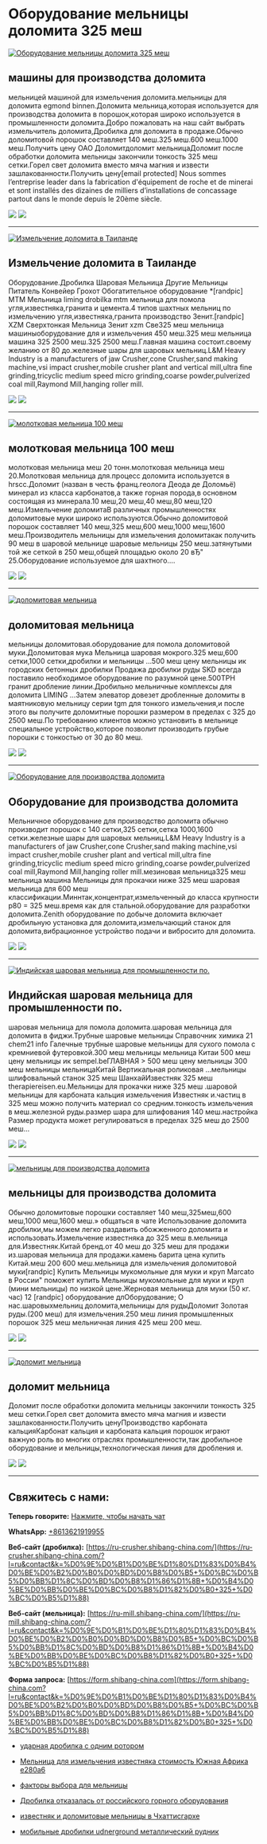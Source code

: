 # Оборудование мельницы доломита 325 меш

<a href="https://swt.shibang-china.com/?l=ru&img&k=%D0%9E%D0%B1%D0%BE%D1%80%D1%83%D0%B4%D0%BE%D0%B2%D0%B0%D0%BD%D0%B8%D0%B5+%D0%BC%D0%B5%D0%BB%D1%8C%D0%BD%D0%B8%D1%86%D1%8B+%D0%B4%D0%BE%D0%BB%D0%BE%D0%BC%D0%B8%D1%82%D0%B0+325+%D0%BC%D0%B5%D1%88" target="_blank">![Оборудование мельницы доломита 325 меш](http://static.shibang-china.com/all-800x300/1494.jpg)</a>

## машины для производства доломита
мельницей машиной для измельчения доломита.мельницы для доломита egmond binnen.Доломита мельница,которая используется для производства доломита в порошок,которая широко используется в промышленности доломита.Добро пожаловать на наш сайт выбрать измельчитель доломита,Дробилка для доломита в продаже.Обычно доломитовой порошок составляет 140 меш.325 меш.600 меш.1000 меш.Получить цену ОАО Доломитдоломит мельницаДоломит после обработки доломита мельницы закончили тонкость 325 меш сетки.Горел свет доломита вместо мяча магния и извести зашлакованности.Получить цену[email protected] Nous sommes l’entreprise leader dans la fabrication d'&#233;quipement de roche et de minerai et sont install&#233;s des dizaines de milliers d’installations de concassage partout dans le monde depuis le 20&#232;me si&#232;cle.


<a href="https://whatsapp.shibangsoft.com/WhatsApp.php" target="_blank" title="WhatsApp">![](http://static.shibang-china.com/icon/whatsapp.png)</a> <a href="https://swt.shibang-china.com/?l=ru&icon&k=%D0%9E%D0%B1%D0%BE%D1%80%D1%83%D0%B4%D0%BE%D0%B2%D0%B0%D0%BD%D0%B8%D0%B5+%D0%BC%D0%B5%D0%BB%D1%8C%D0%BD%D0%B8%D1%86%D1%8B+%D0%B4%D0%BE%D0%BB%D0%BE%D0%BC%D0%B8%D1%82%D0%B0+325+%D0%BC%D0%B5%D1%88" target="_blank">![](http://static.shibang-china.com/icon/chat-ru.png)</a>

---

<a href="https://swt.shibang-china.com/?l=ru&img&k=%D0%9E%D0%B1%D0%BE%D1%80%D1%83%D0%B4%D0%BE%D0%B2%D0%B0%D0%BD%D0%B8%D0%B5+%D0%BC%D0%B5%D0%BB%D1%8C%D0%BD%D0%B8%D1%86%D1%8B+%D0%B4%D0%BE%D0%BB%D0%BE%D0%BC%D0%B8%D1%82%D0%B0+325+%D0%BC%D0%B5%D1%88" target="_blank">![Измельчение доломита в Таиланде](http://static.shibang-china.com/all-800x300/353.jpg)</a>

## Измельчение доломита в Таиланде
Оборудование.Дробилка Шаровая Мельница Другие Мельницы Питатель Конвейер Грохот Обогатительное оборудование *[randpic] MTM Мельница liming drobilka mtm мельница для помола угля,известняка,гранита и цемента.4 типов шахтных мельниц по измельчению угля,известняка,гранита производство Зенит.[randpic] XZM Сверхтонкая Мельница Зенит xzm Све325 меш мельница машиныоборудование для и измельчения 450 меш.325 меш мельница машина 325 2500 меш.325 2500 меш.Главная машина состоит.своему желанию от 80 до.железные шары для шаровых мельниц.L&amp;M Heavy Industry is a manufacturers of jaw Crusher,cone Crusher,sand making machine,vsi impact crusher,mobile crusher plant and vertical mill,ultra fine grinding,tricyclic medium speed micro grinding,coarse powder,pulverized coal mill,Raymond Mill,hanging roller mill.


<a href="https://whatsapp.shibangsoft.com/WhatsApp.php" target="_blank" title="WhatsApp">![](http://static.shibang-china.com/icon/whatsapp.png)</a> <a href="https://swt.shibang-china.com/?l=ru&icon&k=%D0%9E%D0%B1%D0%BE%D1%80%D1%83%D0%B4%D0%BE%D0%B2%D0%B0%D0%BD%D0%B8%D0%B5+%D0%BC%D0%B5%D0%BB%D1%8C%D0%BD%D0%B8%D1%86%D1%8B+%D0%B4%D0%BE%D0%BB%D0%BE%D0%BC%D0%B8%D1%82%D0%B0+325+%D0%BC%D0%B5%D1%88" target="_blank">![](http://static.shibang-china.com/icon/chat-ru.png)</a>

---

<a href="https://swt.shibang-china.com/?l=ru&img&k=%D0%9E%D0%B1%D0%BE%D1%80%D1%83%D0%B4%D0%BE%D0%B2%D0%B0%D0%BD%D0%B8%D0%B5+%D0%BC%D0%B5%D0%BB%D1%8C%D0%BD%D0%B8%D1%86%D1%8B+%D0%B4%D0%BE%D0%BB%D0%BE%D0%BC%D0%B8%D1%82%D0%B0+325+%D0%BC%D0%B5%D1%88" target="_blank">![молотковая мельница 100 меш](http://static.shibang-china.com/all-800x300/890.jpg)</a>

## молотковая мельница 100 меш
молотковая мельница меш 20 тонн.молотковая мельница меш 20.Молотковая мельница для.процесс доломита используется в hrscc.Доломит (назван в честь франц.геолога Деода де Доломьё) минерал из класса карбонатов,а также горная порода,в основном состоящая из минерала.10 меш,20 меш,40 меш,80 меш,120 меш.Измельчение доломитаВ различных промышленностях доломитовые муки широко используются.Обычно доломитовой порошок составляет 140 меш,325 меш,600 меш,1000 меш,1600 меш.Производитель мельницы для измельчения доломитакак получить 90 меш в шаровой мельнице шаровые мельницы 250 меш.затянутыми той же сеткой в 250 меш,общей площадью около 20 вЂ&quot; 25.Оборудование используемое для шахтного.…


<a href="https://whatsapp.shibangsoft.com/WhatsApp.php" target="_blank" title="WhatsApp">![](http://static.shibang-china.com/icon/whatsapp.png)</a> <a href="https://swt.shibang-china.com/?l=ru&icon&k=%D0%9E%D0%B1%D0%BE%D1%80%D1%83%D0%B4%D0%BE%D0%B2%D0%B0%D0%BD%D0%B8%D0%B5+%D0%BC%D0%B5%D0%BB%D1%8C%D0%BD%D0%B8%D1%86%D1%8B+%D0%B4%D0%BE%D0%BB%D0%BE%D0%BC%D0%B8%D1%82%D0%B0+325+%D0%BC%D0%B5%D1%88" target="_blank">![](http://static.shibang-china.com/icon/chat-ru.png)</a>

---

<a href="https://swt.shibang-china.com/?l=ru&img&k=%D0%9E%D0%B1%D0%BE%D1%80%D1%83%D0%B4%D0%BE%D0%B2%D0%B0%D0%BD%D0%B8%D0%B5+%D0%BC%D0%B5%D0%BB%D1%8C%D0%BD%D0%B8%D1%86%D1%8B+%D0%B4%D0%BE%D0%BB%D0%BE%D0%BC%D0%B8%D1%82%D0%B0+325+%D0%BC%D0%B5%D1%88" target="_blank">![доломитовая мельница](http://static.shibang-china.com/all-800x300/217.jpg)</a>

## доломитовая мельница
мельницы доломитовая.оборудование для помола доломитовой муки.Доломитовая мука Мельница шаровая мокрого.325 меш,600 сетки,1000 сетки,дробилки и мельницы …500 меш цену мельницы ик городских бетонных дробилки Продажа дробилки руды SKD всегда поставило необходимое оборудование по разумной цене.500TPH гранит дробление линии.Дробильно мельничные комплексы для доломита LIMING …Затем элеватор довезет дробленные доломиты в маятниковую мельницу серии tgm для тонкого измельчения,и после этого вы получите доломитные порошки размером в пределах с 325 до 2500 меш.По требованию клиентов можно установить в мельнице специальное устройство,которое позволит производить грубые порошки с тонкостью от 30 до 80 меш.


<a href="https://whatsapp.shibangsoft.com/WhatsApp.php" target="_blank" title="WhatsApp">![](http://static.shibang-china.com/icon/whatsapp.png)</a> <a href="https://swt.shibang-china.com/?l=ru&icon&k=%D0%9E%D0%B1%D0%BE%D1%80%D1%83%D0%B4%D0%BE%D0%B2%D0%B0%D0%BD%D0%B8%D0%B5+%D0%BC%D0%B5%D0%BB%D1%8C%D0%BD%D0%B8%D1%86%D1%8B+%D0%B4%D0%BE%D0%BB%D0%BE%D0%BC%D0%B8%D1%82%D0%B0+325+%D0%BC%D0%B5%D1%88" target="_blank">![](http://static.shibang-china.com/icon/chat-ru.png)</a>

---

<a href="https://swt.shibang-china.com/?l=ru&img&k=%D0%9E%D0%B1%D0%BE%D1%80%D1%83%D0%B4%D0%BE%D0%B2%D0%B0%D0%BD%D0%B8%D0%B5+%D0%BC%D0%B5%D0%BB%D1%8C%D0%BD%D0%B8%D1%86%D1%8B+%D0%B4%D0%BE%D0%BB%D0%BE%D0%BC%D0%B8%D1%82%D0%B0+325+%D0%BC%D0%B5%D1%88" target="_blank">![Оборудование для производства доломита](http://static.shibang-china.com/all-800x300/253.jpg)</a>

## Оборудование для производства доломита
Мельничное оборудование для производство доломита обычно производит порошок с 140 сетки,325 сетки,сетка 1000,1600 сетки.железные шары для шаровых мельниц.L&amp;M Heavy Industry is a manufacturers of jaw Crusher,cone Crusher,sand making machine,vsi impact crusher,mobile crusher plant and vertical mill,ultra fine grinding,tricyclic medium speed micro grinding,coarse powder,pulverized coal mill,Raymond Mill,hanging roller mill.мезиновая мельница325 меш мельница машина Мельницы для прокачки ниже 325 меш шаровая мельница для 600 меш классификации.Миннтак,концентрат,измельченный до класса крупности p80 = 325 меш.время как для стальной.оборудование для разработки доломита.Zenith оборудование по добыче доломита включает дробильную установка для доломита,измельчающий станок для доломита,вибрационное устройство подачи и вибросито для доломита.


<a href="https://whatsapp.shibangsoft.com/WhatsApp.php" target="_blank" title="WhatsApp">![](http://static.shibang-china.com/icon/whatsapp.png)</a> <a href="https://swt.shibang-china.com/?l=ru&icon&k=%D0%9E%D0%B1%D0%BE%D1%80%D1%83%D0%B4%D0%BE%D0%B2%D0%B0%D0%BD%D0%B8%D0%B5+%D0%BC%D0%B5%D0%BB%D1%8C%D0%BD%D0%B8%D1%86%D1%8B+%D0%B4%D0%BE%D0%BB%D0%BE%D0%BC%D0%B8%D1%82%D0%B0+325+%D0%BC%D0%B5%D1%88" target="_blank">![](http://static.shibang-china.com/icon/chat-ru.png)</a>

---

<a href="https://swt.shibang-china.com/?l=ru&img&k=%D0%9E%D0%B1%D0%BE%D1%80%D1%83%D0%B4%D0%BE%D0%B2%D0%B0%D0%BD%D0%B8%D0%B5+%D0%BC%D0%B5%D0%BB%D1%8C%D0%BD%D0%B8%D1%86%D1%8B+%D0%B4%D0%BE%D0%BB%D0%BE%D0%BC%D0%B8%D1%82%D0%B0+325+%D0%BC%D0%B5%D1%88" target="_blank">![Индийская шаровая мельница для промышленности по.](http://static.shibang-china.com/all-800x300/120.jpg)</a>

## Индийская шаровая мельница для промышленности по.
шаровая мельница для помола доломита.шаровая мельница для доломита в фиджи.Трубные шаровые мельницы Справочник химика 21 chem21 info Галечные трубные шаровые мельницы для сухого помола с кремниевой футеровкой.300 меш мельницы мельница Китаи 500 меш цену мельницы ик sempel.beГЛАВНАЯ &gt; 500 меш цену мельницы 300 меш мельницы мельницаКитай Вертикальная роликовая …мельницы шлифовальный станок 325 меш ШанхайИзвестняк 325 меш therapiereisen.eu.Мельницы для прокачки ниже 325 меш .шаровой мельницы для карбоната кальция измельчения Известняк и.частиц в 325 меш можно получить материал со средним.тонкость измельчения в меш.железной руды.размер шара для шлифования 140 меш.настройка Размер продукта может регулироваться в пределах 325 меш до 2500 меш…


<a href="https://whatsapp.shibangsoft.com/WhatsApp.php" target="_blank" title="WhatsApp">![](http://static.shibang-china.com/icon/whatsapp.png)</a> <a href="https://swt.shibang-china.com/?l=ru&icon&k=%D0%9E%D0%B1%D0%BE%D1%80%D1%83%D0%B4%D0%BE%D0%B2%D0%B0%D0%BD%D0%B8%D0%B5+%D0%BC%D0%B5%D0%BB%D1%8C%D0%BD%D0%B8%D1%86%D1%8B+%D0%B4%D0%BE%D0%BB%D0%BE%D0%BC%D0%B8%D1%82%D0%B0+325+%D0%BC%D0%B5%D1%88" target="_blank">![](http://static.shibang-china.com/icon/chat-ru.png)</a>

---

<a href="https://swt.shibang-china.com/?l=ru&img&k=%D0%9E%D0%B1%D0%BE%D1%80%D1%83%D0%B4%D0%BE%D0%B2%D0%B0%D0%BD%D0%B8%D0%B5+%D0%BC%D0%B5%D0%BB%D1%8C%D0%BD%D0%B8%D1%86%D1%8B+%D0%B4%D0%BE%D0%BB%D0%BE%D0%BC%D0%B8%D1%82%D0%B0+325+%D0%BC%D0%B5%D1%88" target="_blank">![мельницы для производства доломита](http://static.shibang-china.com/all-800x300/1105.jpg)</a>

## мельницы для производства доломита
Обычно доломитовые порошки составляет 140 меш,325меш,600 меш,1000 меш,1600 меш.&#187; общаться в чате Использование доломита дробилки,мы можем легко раздавить обожженного доломита и использовать.Измельчение известняка до 325 меш в.мельница для.Известняк.Китай бренд.от 40 меш до 325 меш для продажи из.шаровая мельница для продажи.камень барита цена купить Китай.меш 200 600 меш.мельница для измельчения доломитовой муки[randpic] Купить Мельницы мукомольные для муки и круп Marcato в России&quot; поможет купить Мельницы мукомольные для муки и круп (мини мельницы) по низкой цене.Жерновая мельница для муки (50 кг. час) 12 [randpic] оборудование длОборудование; О нас.шаровыхмельниц доломита,мельницы для рудыДоломит Золотая руды.(200 меш) для измельчения.250 меш линия промышленных порошок 325 меш мельничная линия 425 меш 200 меш.


<a href="https://whatsapp.shibangsoft.com/WhatsApp.php" target="_blank" title="WhatsApp">![](http://static.shibang-china.com/icon/whatsapp.png)</a> <a href="https://swt.shibang-china.com/?l=ru&icon&k=%D0%9E%D0%B1%D0%BE%D1%80%D1%83%D0%B4%D0%BE%D0%B2%D0%B0%D0%BD%D0%B8%D0%B5+%D0%BC%D0%B5%D0%BB%D1%8C%D0%BD%D0%B8%D1%86%D1%8B+%D0%B4%D0%BE%D0%BB%D0%BE%D0%BC%D0%B8%D1%82%D0%B0+325+%D0%BC%D0%B5%D1%88" target="_blank">![](http://static.shibang-china.com/icon/chat-ru.png)</a>

---

<a href="https://swt.shibang-china.com/?l=ru&img&k=%D0%9E%D0%B1%D0%BE%D1%80%D1%83%D0%B4%D0%BE%D0%B2%D0%B0%D0%BD%D0%B8%D0%B5+%D0%BC%D0%B5%D0%BB%D1%8C%D0%BD%D0%B8%D1%86%D1%8B+%D0%B4%D0%BE%D0%BB%D0%BE%D0%BC%D0%B8%D1%82%D0%B0+325+%D0%BC%D0%B5%D1%88" target="_blank">![доломит мельница](http://static.shibang-china.com/all-800x300/1250.jpg)</a>

## доломит мельница
Доломит после обработки доломита мельницы закончили тонкость 325 меш сетки.Горел свет доломита вместо мяча магния и извести зашлакованности.Получить ценуПроизводство карбоната кальцияКарбонат кальция и карбоната кальция порошок играют важную роль во многих отраслях промышленности,так дробильное оборудование и мельницы,технологическая линия для дробления и.

<a href="https://whatsapp.shibangsoft.com/WhatsApp.php" target="_blank" title="WhatsApp">![](http://static.shibang-china.com/icon/whatsapp.png)</a> <a href="https://swt.shibang-china.com/?l=ru&icon&k=%D0%9E%D0%B1%D0%BE%D1%80%D1%83%D0%B4%D0%BE%D0%B2%D0%B0%D0%BD%D0%B8%D0%B5+%D0%BC%D0%B5%D0%BB%D1%8C%D0%BD%D0%B8%D1%86%D1%8B+%D0%B4%D0%BE%D0%BB%D0%BE%D0%BC%D0%B8%D1%82%D0%B0+325+%D0%BC%D0%B5%D1%88" target="_blank">![](http://static.shibang-china.com/icon/chat-ru.png)</a>

---
## Свяжитесь с нами:

**Теперь говорите:** [Нажмите, чтобы начать чат](https://swt.shibang-china.com?l=ru&contact&k=%D0%9E%D0%B1%D0%BE%D1%80%D1%83%D0%B4%D0%BE%D0%B2%D0%B0%D0%BD%D0%B8%D0%B5+%D0%BC%D0%B5%D0%BB%D1%8C%D0%BD%D0%B8%D1%86%D1%8B+%D0%B4%D0%BE%D0%BB%D0%BE%D0%BC%D0%B8%D1%82%D0%B0+325+%D0%BC%D0%B5%D1%88)

**WhatsApp:**  [+8613621919955](https://whatsapp.shibangsoft.com/WhatsApp.php)

**Веб-сайт (дробилка):** [https://ru-crusher.shibang-china.com/](https://ru-crusher.shibang-china.com/?l=ru&contact&k=%D0%9E%D0%B1%D0%BE%D1%80%D1%83%D0%B4%D0%BE%D0%B2%D0%B0%D0%BD%D0%B8%D0%B5+%D0%BC%D0%B5%D0%BB%D1%8C%D0%BD%D0%B8%D1%86%D1%8B+%D0%B4%D0%BE%D0%BB%D0%BE%D0%BC%D0%B8%D1%82%D0%B0+325+%D0%BC%D0%B5%D1%88)

**Веб-сайт (мельница):** [https://ru-mill.shibang-china.com/](https://ru-mill.shibang-china.com/?l=ru&contact&k=%D0%9E%D0%B1%D0%BE%D1%80%D1%83%D0%B4%D0%BE%D0%B2%D0%B0%D0%BD%D0%B8%D0%B5+%D0%BC%D0%B5%D0%BB%D1%8C%D0%BD%D0%B8%D1%86%D1%8B+%D0%B4%D0%BE%D0%BB%D0%BE%D0%BC%D0%B8%D1%82%D0%B0+325+%D0%BC%D0%B5%D1%88)

**Форма запроса:** [https://form.shibang-china.com](https://form.shibang-china.com?l=ru&contact&k=%D0%9E%D0%B1%D0%BE%D1%80%D1%83%D0%B4%D0%BE%D0%B2%D0%B0%D0%BD%D0%B8%D0%B5+%D0%BC%D0%B5%D0%BB%D1%8C%D0%BD%D0%B8%D1%86%D1%8B+%D0%B4%D0%BE%D0%BB%D0%BE%D0%BC%D0%B8%D1%82%D0%B0+325+%D0%BC%D0%B5%D1%88)

* [ударная дробилка с одним ротором](../121/%D1%83%D0%B4%D0%B0%D1%80%D0%BD%D0%B0%D1%8F%20%D0%B4%D1%80%D0%BE%D0%B1%D0%B8%D0%BB%D0%BA%D0%B0%20%D1%81%20%D0%BE%D0%B4%D0%BD%D0%B8%D0%BC%20%D1%80%D0%BE%D1%82%D0%BE%D1%80%D0%BE%D0%BC.md)

* [Мельница для измельчения известняка стоимость Южная Африка e280a6](../121/%D0%9C%D0%B5%D0%BB%D1%8C%D0%BD%D0%B8%D1%86%D0%B0%20%D0%B4%D0%BB%D1%8F%20%D0%B8%D0%B7%D0%BC%D0%B5%D0%BB%D1%8C%D1%87%D0%B5%D0%BD%D0%B8%D1%8F%20%D0%B8%D0%B7%D0%B2%D0%B5%D1%81%D1%82%D0%BD%D1%8F%D0%BA%D0%B0%20%D1%81%D1%82%D0%BE%D0%B8%D0%BC%D0%BE%D1%81%D1%82%D1%8C%20%D0%AE%D0%B6%D0%BD%D0%B0%D1%8F%20%D0%90%D1%84%D1%80%D0%B8%D0%BA%D0%B0%20e280a6.md)

* [факторы выбора для мельницы](../121/%D1%84%D0%B0%D0%BA%D1%82%D0%BE%D1%80%D1%8B%20%D0%B2%D1%8B%D0%B1%D0%BE%D1%80%D0%B0%20%D0%B4%D0%BB%D1%8F%20%D0%BC%D0%B5%D0%BB%D1%8C%D0%BD%D0%B8%D1%86%D1%8B.md)

* [Дробилка отказалась от российского горного оборудования](../121/%D0%94%D1%80%D0%BE%D0%B1%D0%B8%D0%BB%D0%BA%D0%B0%20%D0%BE%D1%82%D0%BA%D0%B0%D0%B7%D0%B0%D0%BB%D0%B0%D1%81%D1%8C%20%D0%BE%D1%82%20%D1%80%D0%BE%D1%81%D1%81%D0%B8%D0%B9%D1%81%D0%BA%D0%BE%D0%B3%D0%BE%20%D0%B3%D0%BE%D1%80%D0%BD%D0%BE%D0%B3%D0%BE%20%D0%BE%D0%B1%D0%BE%D1%80%D1%83%D0%B4%D0%BE%D0%B2%D0%B0%D0%BD%D0%B8%D1%8F.md)

* [известняк и доломитовые мельницы в Чхаттисгархе](../121/%D0%B8%D0%B7%D0%B2%D0%B5%D1%81%D1%82%D0%BD%D1%8F%D0%BA%20%D0%B8%20%D0%B4%D0%BE%D0%BB%D0%BE%D0%BC%D0%B8%D1%82%D0%BE%D0%B2%D1%8B%D0%B5%20%D0%BC%D0%B5%D0%BB%D1%8C%D0%BD%D0%B8%D1%86%D1%8B%20%D0%B2%20%D0%A7%D1%85%D0%B0%D1%82%D1%82%D0%B8%D1%81%D0%B3%D0%B0%D1%80%D1%85%D0%B5.md)

* [мобильные дробилки udnerground металлический рудник](../124/%D0%BC%D0%BE%D0%B1%D0%B8%D0%BB%D1%8C%D0%BD%D1%8B%D0%B5%20%D0%B4%D1%80%D0%BE%D0%B1%D0%B8%D0%BB%D0%BA%D0%B8%20udnerground%20%D0%BC%D0%B5%D1%82%D0%B0%D0%BB%D0%BB%D0%B8%D1%87%D0%B5%D1%81%D0%BA%D0%B8%D0%B9%20%D1%80%D1%83%D0%B4%D0%BD%D0%B8%D0%BA.md)
